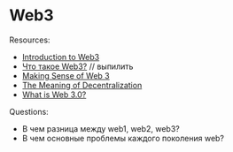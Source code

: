 # Web3

Resources:
* [Introduction to Web3](https://ethereum.org/en/web3/)
* [Что такое Web3?](https://forklog.com/cryptorium/chto-takoe-web3-web-3-0) // выпилить
* [Making Sense of Web 3](https://medium.com/l4-media/making-sense-of-web-3-c1a9e74dcae)
* [The Meaning of Decentralization](https://medium.com/@VitalikButerin/the-meaning-of-decentralization-a0c92b76a274)
* [What is Web 3.0?](https://www.youtube.com/watch?v=nHhAEkG1y2U)

Questions:

* В чем разница между web1, web2, web3?
* В чем основные проблемы каждого поколения web?
